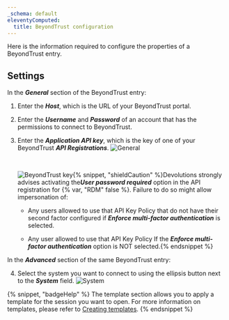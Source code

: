```yaml
---
_schema: default
eleventyComputed:
  title: BeyondTrust configuration
---
```

Here is the information required to configure the properties of a BeyondTrust entry.

## Settings

In the ***General*** section of the BeyondTrust entry:

1. Enter the ***Host***, which is the URL of your BeyondTrust portal.
2. Enter the ***Username*** and ***Password*** of an account that has the permissions to connect to BeyondTrust.
3. Enter the ***Application API key***, which is the key of one of your BeyondTrust ***API Registrations***. ![General](https://cdnweb.devolutions.net/docs/docs_en_kb_KB4944.png)

   &nbsp;

   ![BeyondTrust key](https://cdnweb.devolutions.net/docs/INTERFACE4052.png "BeyondTrust key"){% snippet, "shieldCaution" %}Devolutions strongly advises activating the***User password required*** option in the API registration for {% var, "RDM" false %}. Failure to do so might allow impersonation of:

   * Any users allowed to use that API Key Policy that do not have their second factor configured if ***Enforce multi-factor authentication*** is selected.

   * Any user allowed to use that API Key Policy If the ***Enforce multi-factor authentication*** option is NOT selected.{% endsnippet %}

In the ***Advanced*** section of the same BeyondTrust entry:

4. Select the system you want to connect to using the ellipsis button next to the ***System*** field. ![System](https://cdnweb.devolutions.net/docs/docs_en_kb_KB4945.png)

{% snippet, "badgeHelp" %}
The template section allows you to apply a template for the session you want to open. For more information on templates, please refer to [Creating templates](https://docs.devolutions.net/rdm/windows/commands/file/templates/creating-templates).
{% endsnippet %}